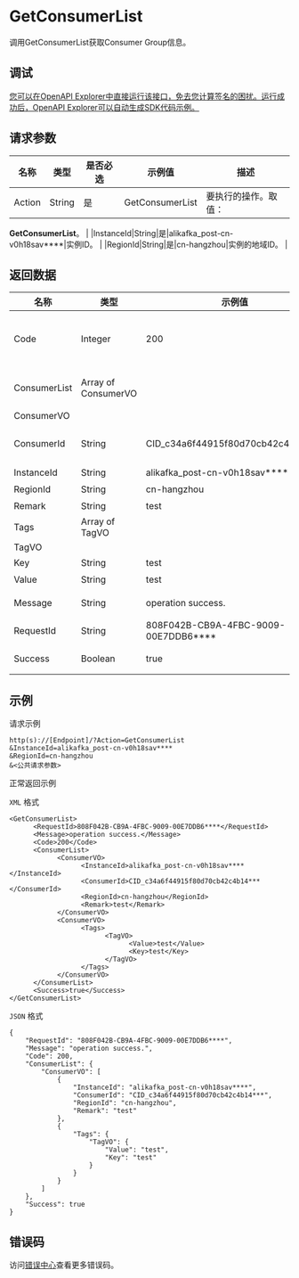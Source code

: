 # GetConsumerList

调用GetConsumerList获取Consumer Group信息。

## 调试

[您可以在OpenAPI Explorer中直接运行该接口，免去您计算签名的困扰。运行成功后，OpenAPI Explorer可以自动生成SDK代码示例。](https://api.aliyun.com/#product=alikafka&api=GetConsumerList&type=RPC&version=2019-09-16)

## 请求参数

|名称|类型|是否必选|示例值|描述|
|--|--|----|---|--|
|Action|String|是|GetConsumerList|要执行的操作。取值：

 **GetConsumerList**。 |
|InstanceId|String|是|alikafka\_post-cn-v0h18sav\*\*\*\*|实例ID。 |
|RegionId|String|是|cn-hangzhou|实例的地域ID。 |

## 返回数据

|名称|类型|示例值|描述|
|--|--|---|--|
|Code|Integer|200|返回码。返回200代表成功。 |
|ConsumerList|Array of ConsumerVO| |Consumer Group列表。 |
|ConsumerVO| | | |
|ConsumerId|String|CID\_c34a6f44915f80d70cb42c4b14\*\*\*|Consumer Group名称。 |
|InstanceId|String|alikafka\_post-cn-v0h18sav\*\*\*\*|实例ID。 |
|RegionId|String|cn-hangzhou|地域ID。 |
|Remark|String|test|备注。 |
|Tags|Array of TagVO| |标签。 |
|TagVO| | | |
|Key|String|test|标签键。 |
|Value|String|test|标签值。 |
|Message|String|operation success.|返回信息。 |
|RequestId|String|808F042B-CB9A-4FBC-9009-00E7DDB6\*\*\*\*|请求ID。 |
|Success|Boolean|true|调用是否成功。 |

## 示例

请求示例

```
http(s)://[Endpoint]/?Action=GetConsumerList
&InstanceId=alikafka_post-cn-v0h18sav****
&RegionId=cn-hangzhou
&<公共请求参数>
```

正常返回示例

`XML` 格式

```
<GetConsumerList>
      <RequestId>808F042B-CB9A-4FBC-9009-00E7DDB6****</RequestId>
      <Message>operation success.</Message>
      <Code>200</Code>
      <ConsumerList>
            <ConsumerVO>
                  <InstanceId>alikafka_post-cn-v0h18sav****</InstanceId>
                  <ConsumerId>CID_c34a6f44915f80d70cb42c4b14***</ConsumerId>
                  <RegionId>cn-hangzhou</RegionId>
                  <Remark>test</Remark>
            </ConsumerVO>
            <ConsumerVO>
                  <Tags>
                        <TagVO>
                              <Value>test</Value>
                              <Key>test</Key>
                        </TagVO>
                  </Tags>
            </ConsumerVO>
      </ConsumerList>
      <Success>true</Success>
</GetConsumerList>
```

`JSON` 格式

```
{
    "RequestId": "808F042B-CB9A-4FBC-9009-00E7DDB6****",
    "Message": "operation success.",
    "Code": 200,
    "ConsumerList": {
        "ConsumerVO": [
            {
                "InstanceId": "alikafka_post-cn-v0h18sav****",
                "ConsumerId": "CID_c34a6f44915f80d70cb42c4b14***",
                "RegionId": "cn-hangzhou",
                "Remark": "test"
            },
            {
                "Tags": {
                    "TagVO": {
                        "Value": "test",
                        "Key": "test"
                    }
                }
            }
        ]
    },
    "Success": true
}
```

## 错误码

访问[错误中心](https://error-center.aliyun.com/status/product/alikafka)查看更多错误码。

